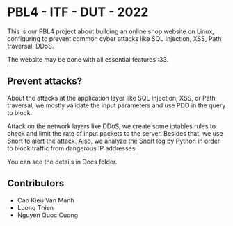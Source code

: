 # PBL4 - ITF - DUT - 2022

This is our PBL4 project about building an online shop website on Linux, configuring to prevent common cyber attacks like SQL Injection, XSS, Path traversal, DDoS.

The website may be done with all essential features :33.

## Prevent attacks?

About the attacks at the application layer like SQL Injection, XSS, or Path traversal, we mostly validate the input parameters and use PDO in the query to block.

Attack on the network layers like DDoS, we create some iptables rules to check and limit the rate of input packets to the server. Besides that, we use Snort to alert the attack. Also, we analyze the Snort log by Python in order to block traffic from dangerous IP addresses.

You can see the details in Docs folder.

## Contributors

- Cao Kieu Van Manh
- Luong Thien
- Nguyen Quoc Cuong
